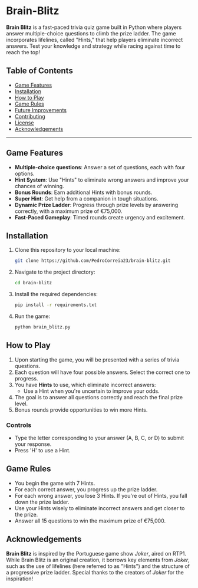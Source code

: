 # Brain-Blitz

**Brain Blitz** is a fast-paced trivia quiz game built in Python where players answer multiple-choice questions to climb the prize ladder. The game incorporates lifelines, called "Hints," that help players eliminate incorrect answers. Test your knowledge and strategy while racing against time to reach the top!

## Table of Contents
- [Game Features](#game-features)
- [Installation](#installation)
- [How to Play](#how-to-play)
- [Game Rules](#game-rules)
- [Future Improvements](#future-improvements)
- [Contributing](#contributing)
- [License](#license)
- [Acknowledgements](#acknowledgements)

---

## Game Features

- **Multiple-choice questions**: Answer a set of questions, each with four options.
- **Hint System**: Use "Hints" to eliminate wrong answers and improve your chances of winning.
- **Bonus Rounds**: Earn additional Hints with bonus rounds.
- **Super Hint**: Get help from a companion in tough situations.
- **Dynamic Prize Ladder**: Progress through prize levels by answering correctly, with a maximum prize of €75,000.
- **Fast-Paced Gameplay**: Timed rounds create urgency and excitement.

## Installation

1. Clone this repository to your local machine:

    ```bash
    git clone https://github.com/PedroCorreia23/brain-blitz.git
    ```

2. Navigate to the project directory:

    ```bash
    cd brain-blitz
    ```

3. Install the required dependencies:

    ```bash
    pip install -r requirements.txt
    ```

4. Run the game:

    ```bash
    python brain_blitz.py
    ```

## How to Play

1. Upon starting the game, you will be presented with a series of trivia questions.
2. Each question will have four possible answers. Select the correct one to progress.
3. You have **Hints** to use, which eliminate incorrect answers:
    - Use a Hint when you're uncertain to improve your odds.
4. The goal is to answer all questions correctly and reach the final prize level.
5. Bonus rounds provide opportunities to win more Hints.

### Controls
- Type the letter corresponding to your answer (A, B, C, or D) to submit your response.
- Press 'H' to use a Hint.

## Game Rules

- You begin the game with 7 Hints.
- For each correct answer, you progress up the prize ladder.
- For each wrong answer, you lose 3 Hints. If you're out of Hints, you fall down the prize ladder.
- Use your Hints wisely to eliminate incorrect answers and get closer to the prize.
- Answer all 15 questions to win the maximum prize of €75,000.

## Acknowledgements

**Brain Blitz** is inspired by the Portuguese game show *Joker*, aired on RTP1. While Brain Blitz is an original creation, it borrows key elements from *Joker*, such as the use of lifelines (here referred to as "Hints") and the structure of a progressive prize ladder. Special thanks to the creators of *Joker* for the inspiration!
